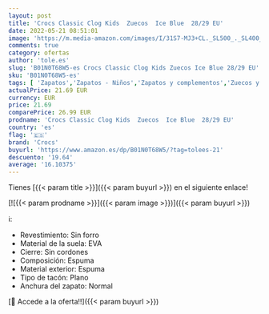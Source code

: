 ```yaml
---
layout: post
title: 'Crocs Classic Clog Kids  Zuecos  Ice Blue  28/29 EU'
date: 2022-05-21 08:51:01
image: 'https://m.media-amazon.com/images/I/31S7-MJ3+CL._SL500_._SL400_.jpg'
comments: true
category: ofertas
author: 'tole.es'
slug: 'B01N0T68W5-es Crocs Classic Clog Kids Zuecos Ice Blue 28/29 EU'
sku: 'B01N0T68W5-es'
tags: [ 'Zapatos','Zapatos - Niños','Zapatos y complementos','Zuecos y mules para niño','crocs','zuecos','🇪🇸', ]
actualPrice: 21.69 EUR
currency: EUR
price: 21.69
comparePrice: 26.99 EUR
prodname: 'Crocs Classic Clog Kids  Zuecos  Ice Blue  28/29 EU'
country: 'es'
flag: '🇪🇸'
brand: 'Crocs'
buyurl: 'https://www.amazon.es/dp/B01N0T68W5/?tag=tolees-21'
descuento: '19.64'
average: '16.10375'
---
```


Tienes [{{< param title >}}]({{< param buyurl >}}) en el siguiente enlace!

[![{{< param prodname >}}]({{< param image >}})]({{< param buyurl >}})

ℹ️:

- Revestimiento: Sin forro
- Material de la suela: EVA
- Cierre: Sin cordones
- Composición: Espuma
- Material exterior: Espuma
- Tipo de tacón: Plano
- Anchura del zapato: Normal

[🛒 Accede a la oferta!!]({{< param buyurl >}})
